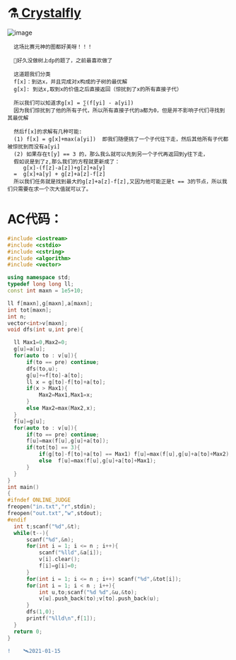⚗️[ Crystalfly](https://codeforces.com/gym/103470/problem/H)
=====
   ![image](https://user-images.githubusercontent.com/92497177/149550402-67f31cae-9946-4abf-badb-7e1654c6cba8.png)
   
      这场比赛元神的图都好美呀！！！
      
      🍼好久没做树上dp的题了，之前最喜欢做了
      
      这道题我们分类
      f[x]：到达x，并且完成对x构成的子树的最优解
      g[x]: 到达x,取到x的价值之后直接返回（惊扰到了x的所有直接子代）
      
      所以我们可以知道求g[x] = ∑(f[yi] - a[yi])
      因为我们惊扰到了他的所有子代，所以所有直接子代的a都为0，但是并不影响子代们寻找到其最优解
      
      然后f[x]的求解有几种可能:
      (1) f[x] = g[x]+max(a[yi])  即我们随便挑了一个子代往下走，然后其他所有子代都被惊扰到而没有a[yi]
      (2) 如果存在t[y] == 3 的，那么我么就可以先到另一个子代再返回到y往下走，
      假如说是到了z,那么我们的方程就更新成了：
         g[x]-(f[z]-a[z])+g[z]+a[y]
      =  g[x]+a[y] + g[z]+a[z]-f[z]
      所以我们任务就是找到最大的g[z]+a[z]-f[z],又因为他可能正是t == 3的节点，所以我们只需要在求一个次大值就可以了。
      
  AC代码：
  ===
  ```C++
  #include <iostream>
#include <cstdio>
#include <cstring>
#include <algorithm>
#include <vector>

using namespace std;
typedef long long ll;
const int maxn = 1e5+10;

ll f[maxn],g[maxn],a[maxn];
int tot[maxn];
int n;
vector<int>v[maxn];
void dfs(int u,int pre){

    ll Max1=0,Max2=0;
    g[u]=a[u];
    for(auto to : v[u]){
        if(to == pre) continue;
        dfs(to,u);
        g[u]+=f[to]-a[to];
        ll x = g[to]-f[to]+a[to];
        if(x > Max1){
            Max2=Max1,Max1=x;
        }
        else Max2=max(Max2,x);
    }
    f[u]=g[u];
    for(auto to : v[u]){
        if(to == pre) continue;
        f[u]=max(f[u],g[u]+a[to]);
        if(tot[to] == 3){
            if(g[to]-f[to]+a[to] == Max1) f[u]=max(f[u],g[u]+a[to]+Max2);
            else  f[u]=max(f[u],g[u]+a[to]+Max1);
        }
    }
}
int main()
{
#ifndef ONLINE_JUDGE
freopen("in.txt","r",stdin);
freopen("out.txt","w",stdout);
#endif
    int t;scanf("%d",&t);
    while(t--){
        scanf("%d",&n);
        for(int i = 1; i <= n ; i++){
            scanf("%lld",&a[i]);
            v[i].clear();
            f[i]=g[i]=0;
        }
        for(int i = 1; i <= n ; i++) scanf("%d",&tot[i]);
        for(int i = 1; i < n ; i++){
            int u,to;scanf("%d %d",&u,&to);
            v[u].push_back(to);v[to].push_back(u);
        }
        dfs(1,0);
        printf("%lld\n",f[1]);
    }
    return 0;
}
```
```diff
!    🛰️2021-01-15
```
